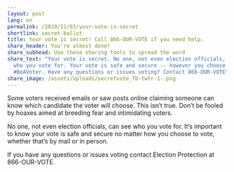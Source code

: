 ```yaml
---
layout: post
lang: en
permalink: /2020/11/03/your-vote-is-secret
shortlink: secret-ballot
title: Your vote is secret! Call 866-OUR-VOTE if you need help.
share_header: You're almost done!
share_subhead: Use these sharing tools to spread the word
share_text: "Your vote is secret. No one, not even election officials, can see
  who you vote for. Your vote is safe and secure -- however you choose to
  #BeAVoter. Have any questions or issues voting? Contact 866-OUR-VOTE"
share_image: /assets/uploads/secretvote_fb-twtr-1-.png
---
```

Some voters received emails or saw posts online claiming someone can know which candidate the voter will choose. This isn’t true. Don’t be fooled by hoaxes aimed at breeding fear and intimidating voters. 

No one, not even election officials, can see who you vote for. It’s important to know your vote is safe and secure no matter how you choose to vote, whether that’s by mail or in person.

If you have any questions or issues voting contact Election Protection at 866-OUR-VOTE.